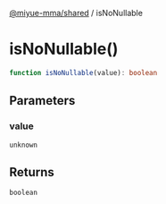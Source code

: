 [@miyue-mma/shared](../index.md) / isNoNullable

# isNoNullable()

```ts
function isNoNullable(value): boolean
```

## Parameters

### value

`unknown`

## Returns

`boolean`
